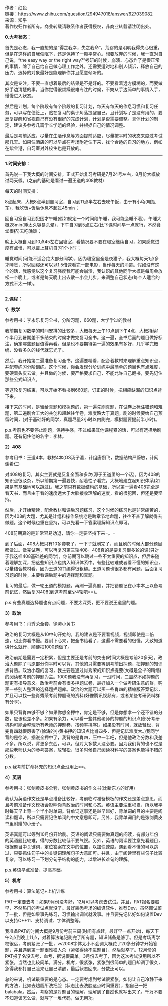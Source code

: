 作者：红色  
链接：https://www.zhihu.com/question/294947018/answer/627039082  
来源：知乎  
著作权归作者所有。商业转载请联系作者获得授权，非商业转载请注明出处。  
  

**0.大考状态：**

首先是心态，我一直想的是“得之我幸，失之我命”。荒谬的是明明我得失心很重，但是在这样的自我催眠下，还是保持了一颗平常心。想要放弃的时候，我一直对自己说，“the easy way or the right way?”考研的时候，崩溃、心态炸了是很正常的事情，除了自己给自己做心理工作之外，还需要适时地和别人倾诉，释放自己的压力，选择的对象最好是能理解你并且愿意倾听的。

其次是专注，不要一直想着最后的结果是不是好的。不要看着远方模糊的，而要做好手边清楚的事。当你觉得很烦躁很难专注的时候，不妨从手边简单的事情入手，慢慢进入状态。

然后是计划，每个阶段有每个阶段的复习计划，每天有每天的作息习惯和复习任务，可以写在便签上，贴在复习的桌子角落提醒自己。且计划写了是没有用的，要反复提醒和省视自己有没有很好的完成计划，计划是否需要调整。具体计划的制定，建议多参考几篇学长学姐的经验，并根据自己的情况调整。

最后是考前适应，尽量在生活作息等方面提前适应，尽量按平时的状态来度过考试那几天。如果住酒店的可以早点在考场附近住下来，找个合适的自习的地方，例如在紫金港，自习室对外校生也是开放的。

---

**1.时间安排：**

首先说一下我大概的时间安排，正式开始复习考研是7月24号左右，8月份大概放过两天假。(之前的基础是看过一遍王道的408教材)

每天的时间安排：

8点起床，大概8点半到自习室，自习到11点半左右去吃午饭，由于有小龟(电瓶车)，我吃饭+饭后休息不超过45min；

回自习室自习到犯困才午睡(假如规定一个时间段午睡，我可能会睡不着)，午睡大概28min(睡太久容易头晕)，下午自习到5点左右(比下课时间早一点就行，不然食堂很挤)去吃晚饭；

晚上大概自习到10点45左右回寝室，看情况要不要在寝室继续自习，如果感觉进度有点慢，可以戴上耳机自习1个小时；

睡觉时间(可能不适合绝大部分同学)，因为寝室里全是夜猫子，我大概每天1点多才睡觉，所以回寝还可以以1.5倍速看完一部电影，当作每天的消遣。假如没有这个的话，我感觉以这个复习强度我可能会崩溃，我认识的其他同学大概是每周会放松一个晚上，或者是每天晚上出去散一小会儿步，来调整自己状态(每个人适合的方式不太一样)。

---

**2.课程：**

**1）数学**

参考用书：李永乐复习全书，分阶习题，660题，大学学过的教材

我前期复习数学的时间安排的比较多，大概每天上午10点到下午4点，大概持续1个半月到暑期差不多结束的时候才做完复习全书。这一遍，全书后面的题目做好标注，确定哪些题目值得再看。但是也不要期待第一遍的效果有多好，几乎学完概统，没看多久的线代就忘光了。

然后，我开始第二遍准备复习全书，这遍要精看，配合着教材来理解重点知识点，并配套练习分阶训练。这个时候，你会发现分阶训练中最简单的题目也有点难度，要硬着头皮去做。并且做的时候，要严格要求自己，不能允许自己翻书，要先记住那些公式知识点。

等这轮复习结束，可以开始不看书刷660题，订正的时候，把相应缺漏的知识点背下来。

接下来的时间，是留给真题和模拟题的，第一遍先刷真题，在试卷上标注错题和难题，第二遍刷合工大的共创和超越往年卷，难度略大于真题。刷的时候要给自己预留时间，(对于基础好的同学，真题尽量2小时以内刷完，模拟题要提前半小时)。

p.s.考前也不要停止刷题，保持手感，不过如果其他课程紧的话，可以有选择地刷题。还有记住他的名字：李林。

**2）408**

参考用书：王道4本，教材4本(OS汤子瀛，计组唐朔飞，数据结构严蔚敏，计网谢希仁)

对408的复习，其实主要就是反复全面和多次(源于王道里的一个话)。因为408的知识点很驳杂，所以前期第一遍要快，耐着性子看完，大概地建立起知识体系(如果是有基础地可以跳过)。我之前只有数据结构的基础，所以第一遍看408完全是看天书，而且由于看的速度远大于大脑接收理解的速度，看的很犯困，但还是要坚持。

然后，才开始精读，配合教材和课后习题练习，这个时候的练习也是非常痛苦的，因为408的大题，尤其是计组和操作系统老是跨章节地命题，往往不甚了解就得去做题。这个时候也重在坚持，可以先看一下答案理解知识点即可。

408前期真的是非常容易劝退，请你一定要坚持下来=。=

到了后面，408大概只有10多套卷子，一下子就刷完了，而且刷的时候大部分题目都做过。做完试卷，可以再复习第三轮408。408真的是要复习很多轮的课(只对于我这样408基础差的同学)，你前期可以跳过一些不太重要的知识点，但后来随着理解加深，把这些知识点也纳入知识体系中。有些比较难或者看不懂的知识点，尽量结合教材看，因为王道的书编得很粗糙。王道习题也很多都有问题，后面复习习题的时候，主要看课后题中的选择题和真题。

复习的最后，做一轮王道的模拟题，再刷一遍真题，并把错题记在小本本上以备考前记忆，然后复习408(到这考前至少4轮吧==)。

p.s.有些真题选择题也有点问题，不要太深究，更不要说王道里的题。

**3）政治**

参考用书：肖秀荣全套，徐涛小黄书

政治的复习大概是从10中旬开始的，我的建议是不要看视频，视频即使是二倍速，也比你看书慢。要耐下心来，把全书给看了，这遍不需要看的很懂，大致知道讲什么就行，顺便把1000题做了。

政治前期是需要一定积累，但是主要还是考前的突击(时间大概是考前20多天)。政治大题除了马原部分你平时可以背，其他的只需要等到考前出押题，把押题的知识点背熟。政治小题的复习，我主要是通过肖秀荣的知识点提要(大概是全书的精缩)的阅读和考前的押题为主。1000题我没有再复习，一没时间，二显然不如押题的题更有指导意义。政治考前会有很多押题试卷，最好加入一个做考研生意的群，购买一些别人整理的选择题押题库。政治的大题可以买一些肖四的精缩版答案记忆，并且可以找一些肖秀荣考前押题班的资料(好像腾讯视频有，或者某些考研资料群有分享)。

如果只背肖四够不够？如果你想全押中，肯定是不够，但是你想拿一个还不错的分数，应该也差不多。如果有余力，可以看一些其他老师的押题的知识点(部分考研机构可能会整理所有老师的押题卷，按频率排序)。如果没有时间，就放轻松，背完肖四就很厉害了(徐涛的小黄书押的知识点比肖四多，但是记忆难度大。)我同学背的是徐涛，据说全押中了，我背的是肖四，压中一半吧，但是他政治分数和我差不多。所以说，背更多东西，可以，但对大多数人没必要。因为我们背的也不过是那些老师认为的参考答案，放轻松，很多时候自己阅读材料写的答案也能得不错的分数。

p.s.我考前拼命补充的知识点全没用上==。

**4）英语**

参考用书：张剑黄皮书全套，张剑黄皮书的作文书(比新东方的好用)

我认为英语作文还是早点准备比较好，考前临时准备模板的作文还是差点意思，而且考前准备作文模板会影响你背政治的时间和心态。英语主要注重积累，所以我平时每天早上背一个半小时单词。背单词这事还是越早越好，背单词的目的主要是阅读和翻译，所以只需要记住单词的中文意思即可。另外，我背单词用的是张剑黄皮书里附赠的小册子。

英语真题可以等到10月份开始刷。英语的阅读只需要做真题的阅读，有部分年份的英语题比较难，得的分数比较低不要气馁。另外，英语的阅读要注意先看题目，根据题目中关键词，定位答案在文中的位置，以加快速度。遇到看不懂的可以跳过，只要抓住句子中的关键词理解句子大意即可。并且，由于阅读里有些句子比较复杂，可以练习一下划分句子结构的能力，以增进长难句的理解。

p.s.英语早点准备，提高基础。

**5）机考**

参考用书：算法笔记+上机训练

PAT一定要去考！如果9月份没考好，12月可以考虑去试试。并且，PAT报名要趁早，不然热门的考试点就没了。最好熟悉考场的编译软件，推荐Dev，虽然调试菜了一批，但是如果事先练习，习惯输出调试就没事。并且要先记忆好如何设置Dev以支持C++11、支持调试、字体调整等。

我准备PAT的时间大概是9月份考前三周(时间有点赶，最好早一点开始)，每天下午2点到晚上11点，对着算法笔记刷完了所有题，知识储备是够了。但是考场离学校很远，考前紧张了一批，vs2008字体太小不会调大概花了20多分钟才开始答题，并且遇到第一题很难狼人杀（紧张得读不进题目），然后就卒了。12月份的PAT报了名没去考，血亏，据说很简单。3月份去考了，因为这次考试没用所以不紧张，当然也比较简单，满分。机考，很紧张，紧张到很简单的题目却调了很久，急得我都打自己脸来让自己清醒，最后状态回来，分数还可以。

总的来说，机试最重要的是心态。一定要考虑到考试很紧张，如何让自己冷静下来的方法，比如去趟厕所洗把脸（状态比去洗脸这点时间重要），掐自己一把balabala。然后，考察的是对题目的理解，理解到了自然也就写出来了。千万不要不知道该怎么做，就写了一堆代码，做无用功。